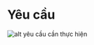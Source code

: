 # Yêu cầu

![alt yêu cầu cần thực hiện](https://github.com/trunghongoc/REACTJS2003E-homework/blob/master/03_5_corona/homework/grid-system-col-16/requirement.png)
